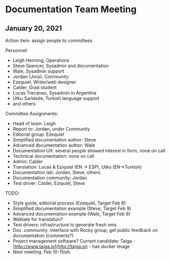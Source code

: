 # Documentation Team Meeting
## January 20, 2021

Action item: assign people to committees

Personnel: 
- Leigh Henning, Operations
- Steve Spencer, Sysadmin and documentation
- Wale, Sysadmin support 
- Jordan (Jorp), Community
- Ezequiel, Writer/web designer
- Calder, Grad student
- Lucas Trecanao, Sysadmin in Argentina
- Utku Saridede, Turkish language support
- and others

Committee Assignments:
- Head of team: Leigh
- Report to: Jordan, under Community
- Editorial group: Ezequiel 
- Simplified documentation author: Steve
- Advanced documentation author: Wale
- Documentation UX: several people showed interest in form, none on call
- Technical documentation: none on call
- Admin: Calder
- Translation: Lucas & Eziquiel (EN -> ESP), Utku (EN->Turkish) 
- Documentation lab: Jordan, Steve, others
- Documentation community: Jordan 
- Test driver: Calder, Eziquiel, Steve

TODO:
- Style guide, editorial process (Ezequiel, Target Feb 6)
- Simplified documentation example (Steve, Target Feb 9)
- Advanced documentation example (Wale, Target Feb 9)
- Weblate for translation?
- Test drivers: infrastructure to generate fresh vms
- Doc. community: interface with Rocky group, get public feedback on documentation (comments?)
- Project management software? Current candidate: Taiga - [http://www.taiga.io](http://taiga.io) - has docker image
- Next meeting: Feb 10-15ish
